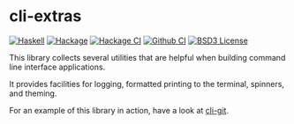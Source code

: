 cli-extras
==========
[![Haskell](https://img.shields.io/badge/language-Haskell-orange.svg)](https://haskell.org) [![Hackage](https://img.shields.io/hackage/v/cli-extras.svg)](https://hackage.haskell.org/package/cli-extras) [![Hackage CI](https://matrix.hackage.haskell.org/api/v2/packages/cli-extras/badge)](https://matrix.hackage.haskell.org/#/package/cli-extras) [![Github CI](https://github.com/obsidiansystems/cli-extras/workflows/github-action/badge.svg)](https://github.com/obsidiansystems/cli-extras/actions) [![BSD3 License](https://img.shields.io/badge/license-BSD3-blue.svg)](https://github.com/obsidiansystems/cli-extras/blob/master/LICENSE)


This library collects several utilities that are helpful when building command line interface applications.

It provides facilities for logging, formatted printing to the terminal, spinners, and theming.

For an example of this library in action, have a look at [cli-git](https://github.com/obsidiansystems/cli-git).
